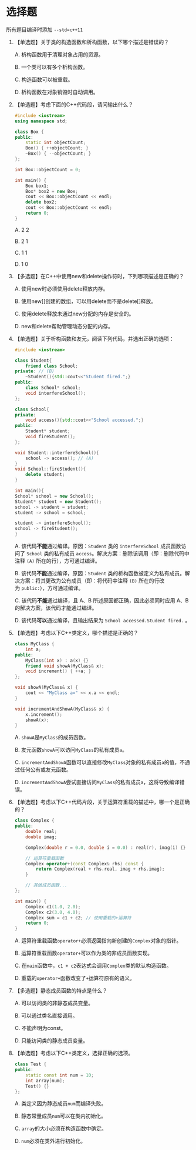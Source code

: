 # 选择题

所有题目编译时添加 `--std=c++11`

1. 【单选题】关于类的构造函数和析构函数，以下哪个描述是错误的？
    
    A. 析构函数用于清理对象占用的资源。
    
    B. 一个类可以有多个析构函数。
    
    C. 构造函数可以被重载。
    
    D. 析构函数在对象销毁时自动调用。
    
2. 【单选题】考虑下面的C++代码段，请问输出什么？
    
    ```c++
    #include <iostream>
    using namespace std;
    
    class Box {
    public:
        static int objectCount;
        Box() { ++objectCount; }
        ~Box() { --objectCount; }
    };
    
    int Box::objectCount = 0;
    
    int main() {
        Box box1;
        Box* box2 = new Box;
        cout << Box::objectCount << endl;
        delete box2;
        cout << Box::objectCount << endl;
        return 0;
    }
    ```
    
    A. 2 2
    
    B. 2 1
    
    C. 1 1
    
    D. 1 0
    
3. 【多选题】在C++中使用new和delete操作符时，下列哪项描述是正确的？
    
    A. 使用new时必须使用delete释放内存。
    
    B. 使用new[]创建的数组，可以用delete而不是delete[]释放。
    
    C. 使用delete释放未通过new分配的内存是安全的。
    
    D. new和delete帮助管理动态分配的内存。
    
4. 【单选题】关于析构函数和友元，阅读下列代码，并选出正确的选项：
    
    ```c++
    #include <iostream>
    
    class Student{
        friend class School;
    private: // (B)
        ~Student(){std::cout<<"Student fired.";}
    public:
        class School* school;
        void interfereSchool();
    };
    
    class School{
    private:
        void access(){std::cout<<"School accessed.";}
    public:
        Student* student;
        void fireStudent();
    };
    
    void Student::interfereSchool(){
        school -> access(); // (A)
    }
    void School::fireStudent(){
        delete student;
    }
    
    int main(){
    School* school = new School();
    Student* student = new Student();
    school -> student = student;
    student -> school = school;
    
    student -> interfereSchool();
    school -> fireStudent();
    }
    ```
    
    A. 该代码**不能**通过编译。原因：`Student` 类的 `interfereSchool` 成员函数访问了 `School` 类的私有成员 `access`。解决方案：删除该调用（即：删除代码中注释 `(A)` 所在的行），方可通过编译。
    
    B. 该代码**不能**通过编译，原因：`Student` 类的析构函数被定义为私有成员。解决方案：将其更改为公有成员（即：将代码中注释 `(B)` 所在的行改为 `public:`），方可通过编译。
    
    C. 该代码**不能**通过编译，且 A、B 所述原因都正确，因此必须同时应用 A、B 的解决方案，该代码才能通过编译。
    
    D. 该代码**可以**通过编译，且输出结果为 `School accessed.Student fired.` 。
    
5. 【单选题】考虑以下C++类定义，哪个描述是正确的？
    
    ```c++
    class MyClass {
        int a;
    public:
        MyClass(int x) : a(x) {}
        friend void showA(MyClass& x);
        void increment() { ++a; }
    };
    
    void showA(MyClass& x) {
        cout << "MyClass a=" << x.a << endl;
    }
    
    void incrementAndShowA(MyClass& x) {
        x.increment();
        showA(x);
    }
    ```
    
    A. `showA`是`MyClass`的成员函数。
    
    B. 友元函数`showA`可以访问`MyClass`的私有成员`a`。
    
    C. `incrementAndShowA`函数可以直接修改`MyClass`对象的私有成员`a`的值，不通过任何公有或友元函数。
    
    D. `incrementAndShowA`尝试直接访问`MyClass`的私有成员`a`，这将导致编译错误。
    
6. 【单选题】考虑以下C++代码片段，关于运算符重载的描述中，哪一个是正确的？
    
    ```c++
    class Complex {  
    public:  
        double real;  
        double imag;  
    
        Complex(double r = 0.0, double i = 0.0) : real(r), imag(i) {}  
    
        // 运算符重载函数  
        Complex operator+(const Complex& rhs) const {  
            return Complex(real + rhs.real, imag + rhs.imag);  
        }  
    
        // 其他成员函数...  
    };  
    
    int main() {  
        Complex c1(1.0, 2.0);  
        Complex c2(3.0, 4.0);  
        Complex sum = c1 + c2; // 使用重载的+运算符  
        return 0;  
    }
    ```
    
    A. 运算符重载函数`operator+`必须返回指向新创建的`Complex`对象的指针。
    
    B. 运算符重载函数`operator+`可以作为类的非成员函数实现。
    
    C. 在`main`函数中，`c1 + c2`表达式会调用`Complex`类的默认构造函数。
    
    D. 重载的`operator+`函数改变了`+`运算符原有的语义。
    
7. 【多选题】静态成员函数的特点是什么？
    
    A. 可以访问类的非静态成员变量。
    
    B. 可以通过类名直接调用。
    
    C. 不能声明为const。
    
    D. 只能访问类的静态成员变量。
    
8. 【单选题】考虑以下C++类定义，选择正确的选项。
    
    ```C++
    class Test {
    public:
        static const int num = 10;
        int array[num];
        Test() {}
    };
    ```
    
    A. 类定义因为静态成员`num`而编译失败。
    
    B. 静态常量成员`num`可以在类内初始化。
    
    C. `array`的大小必须在构造函数中确定。
    
    D. `num`必须在类外进行初始化。